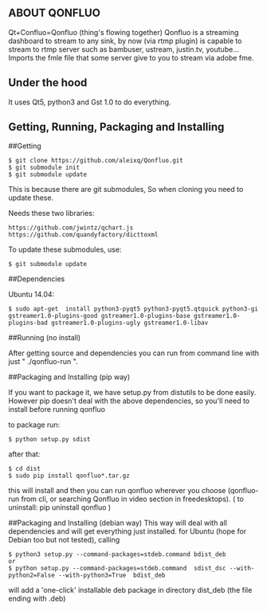 ABOUT QONFLUO
-------------
Qt+Confluo=Qonfluo (thing's flowing together)
Qonfluo is a streaming dashboard to stream to any sink, by now (via rtmp plugin) is capable to stream to rtmp server such as bambuser, ustream, justin.tv, youtube... Imports the fmle file that some server give to you to stream via adobe fme.

Under the hood
--------------
It uses Qt5, python3 and Gst 1.0 to do everything.  

Getting, Running, Packaging and Installing
-------------------------
##Getting

    $ git clone https://github.com/aleixq/Qonfluo.git
    $ git submodule init
    $ git submodule update

This is because there are git submodules, So when cloning you need to update these.

Needs these two libraries:

    https://github.com/jwintz/qchart.js
    https://github.com/quandyfactory/dicttoxml

To update these submodules, use:

    $ git submodule update  
 
##Dependencies

Ubuntu 14.04:

    $ sudo apt-get  install python3-pyqt5 python3-pyqt5.qtquick python3-gi gstreamer1.0-plugins-good gstreamer1.0-plugins-base gstreamer1.0-plugins-bad gstreamer1.0-plugins-ugly gstreamer1.0-libav
 
##Running (no install)

After getting source and dependencies you can run from command line with just " ./qonfluo-run  ".

##Packaging and Installing (pip way)

If you want to package it, we have setup.py from distutils to be done easily. However pip doesn't deal with the above dependencies, so you'll need to install before running qonfluo

to package run:

    $ python setup.py sdist

after that:

    $ cd dist
    $ sudo pip install qonfluo*.tar.gz 

this will install and then you can run qonfluo wherever you choose (qonfluo-run from cli, or searching Qonfluo in video section in freedesktops). 
( to uninstall:  pip uninstall qonfluo )

##Packaging and Installing (debian way)
This way will deal with all dependencies and will get everything just installed.
for Ubuntu (hope for Debian too but not tested), calling 

    $ python3 setup.py --command-packages=stdeb.command bdist_deb
    or
    $ python setup.py --command-packages=stdeb.command  sdist_dsc --with-python2=False --with-python3=True  bdist_deb

will add a 'one-click' installable deb package in directory dist_deb (the file ending with .deb)

